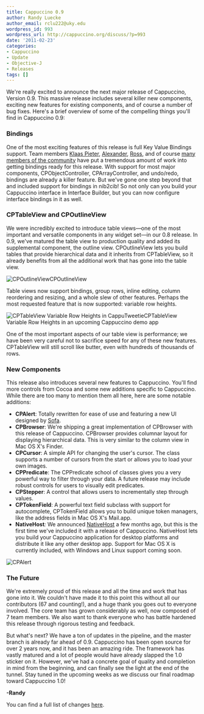 ```yaml
---
title: Cappuccino 0.9
author: Randy Luecke
author_email: rclu222@uky.edu
wordpress_id: 993
wordpress_url: http://cappuccino.org/discuss/?p=993
date: '2011-02-23'
categories:
- Cappuccino
- Update
- Objective-J
- Releases
tags: []
---
```


We're really excited to announce the next major release of Cappuccino, Version 0.9. This massive release includes several killer new components, exciting new features for existing components, and of course a number of bug fixes. Here's a brief overview of some of the compelling things you'll find in Cappuccino 0.9:

### Bindings

One of the most exciting features of this release is full Key Value Bindings support. Team members [Klaas Pieter](http://github.com/klaaspieter), [Alexander](http://github.com/aljungberg), [Ross](http://github.com/boucher), and of course [many members of the community](https://github.com/280north/cappuccino/contributors) have put a tremendous amount of work into getting bindings ready for this release. With support for most major components, CPObjectController, CPArrayController, and undo/redo, bindings are already a killer feature. But we've gone one step beyond that and included support for bindings in nib2cib! So not only can you build your Cappuccino interface in Interface Builder, but you can now configure interface bindings in it as well.

### CPTableView and CPOutlineView

We were incredibly excited to introduce table views&mdash;one of the most important and versatile components in any widget set&mdash;in our 0.8 release. In 0.9, we've matured the table view to production quality and added its supplemental component, the outline view. CPOutlineView lets you build tables that provide hierarchical data and it inherits from CPTableView, so it already benefits from all the additional work that has gone into the table view.

![CPOutlineView](/img/cpo-uploads/2011/02/Screen-shot-2011-02-23-at-12.00.06-PM1.png)CPOutlineView

Table views now support bindings, group rows, inline editing, column reordering and resizing, and a whole slew of other features. Perhaps the most requested feature that is now supported: variable row heights.

![CPTableView Variable Row Heights in CappuTweetie](/img/cpo-uploads/2011/02/variable-row-heights1.png)CPTableView Variable Row Heights in an upcoming Cappuccino demo app

One of the most important aspects of our table view is performance; we have been very careful not to sacrifice speed for any of these new features. CPTableView will still scroll like butter, even with hundreds of thousands of rows.

### New Components

This release also introduces several new features to Cappuccino. You'll find more controls from Cocoa and some new additions specific to Cappuccino. While there are too many to mention them all here, here are some notable additions:

* **CPAlert**: Totally rewritten for ease of use and featuring a new UI  designed by [Sofa](http://madebysofa.com/).
* **CPBrowser**: We're shipping a great implementation of CPBrowser with this release of Cappuccino. CPBrowser provides columnar layout for displaying hierarchical data. This is very similar to the column view in Mac OS X's Finder.
* **CPCursor**: A simple API for changing the user's cursor. The class supports a number of cursors from the start or allows you to load your own images.
* **CPPredicate**: The CPPredicate school of classes gives you a very powerful way to filter through your data. A future release may include robust controls for users to visually edit predicates.
* **CPStepper**: A control that allows users to incrementally step through values.
* **CPTokenField**: A powerful text field subclass with support for autocomplete, CPTokenField allows you to build unique token managers, like the address fields in Mac OS X's Mail.app.
* **NativeHost**_:_ We announced [NativeHost](http://www.cappuccino-project.org/discuss/2010/05/13/nativehost-run-your-cappuccino-applications-on-the-desktop/) a few months ago, but this is the first time we've included it with a release of Cappuccino. NativeHost lets you build your Cappuccino application for desktop platforms and distribute it like any other desktop app. Support for Mac OS X is currently included, with Windows and Linux support coming soon.

![CPAlert](/img/cpo-uploads/2011/02/CPAlert1.png)

### The Future

We're extremely proud of this release and all the time and work that has gone into it. We couldn't have made it to this point this without all our contributors (67 and counting!), and a huge thank you goes out to everyone involved. The core team has grown considerably as well, now composed of 7 team members. We also want to thank everyone who has battle hardened this release through rigorous testing and feedback.

But what's next? We have a ton of updates in the pipeline, and the master branch is already far ahead of 0.9. Cappuccino has been open source for over 2 years now, and it has been an amazing ride. The framework has vastly matured and a lot of people would have already slapped the 1.0 sticker on it. However, we've had a concrete goal of quality and completion in mind from the beginning, and can finally see the light at the end of the tunnel. Stay tuned in the upcoming weeks as we discuss our final roadmap toward Cappuccino 1.0!

**-Randy**

You can find a full list of changes [here](http://www.cappuccino-project.org/files/v0.9.0-changelog.txt).



